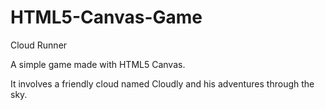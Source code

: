 HTML5-Canvas-Game
=================

Cloud Runner

A simple game made with HTML5 Canvas.

It involves a friendly cloud named Cloudly and his adventures through the sky.

